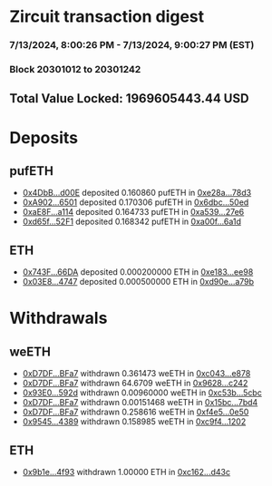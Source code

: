 # Zircuit transaction digest
### 7/13/2024, 8:00:26 PM - 7/13/2024, 9:00:27 PM (EST)
### Block 20301012 to 20301242

## Total Value Locked: 1969605443.44 USD

# Deposits
## pufETH
- [0x4DbB...d00E](https://etherscan.io/address/0x4DbB69Cd9fDB76C3D0B3a09096e01a4B0661d00E) deposited 0.160860 pufETH in [0xe28a...78d3](https://etherscan.io/tx/0x4DbB69Cd9fDB76C3D0B3a09096e01a4B0661d00E)
- [0xA902...6501](https://etherscan.io/address/0xA9020615Be177C1d5B2c0a2A7B867C99a7216501) deposited 0.170306 pufETH in [0x6dbc...50ed](https://etherscan.io/tx/0xA9020615Be177C1d5B2c0a2A7B867C99a7216501)
- [0xaE8F...a114](https://etherscan.io/address/0xaE8Fd8a3353154601265D4d1026835770c80a114) deposited 0.164733 pufETH in [0xa539...27e6](https://etherscan.io/tx/0xaE8Fd8a3353154601265D4d1026835770c80a114)
- [0xd65f...52F1](https://etherscan.io/address/0xd65f0f8c1c8eb2175F1ffA2ef5Fb9e2EbFEb52F1) deposited 0.168342 pufETH in [0xa00f...6a1d](https://etherscan.io/tx/0xd65f0f8c1c8eb2175F1ffA2ef5Fb9e2EbFEb52F1)
## ETH
- [0x743F...66DA](https://etherscan.io/address/0x743FB3A576696Fa24b2c7F77C324Cf97331366DA) deposited 0.000200000 ETH in [0xe183...ee98](https://etherscan.io/tx/0x743FB3A576696Fa24b2c7F77C324Cf97331366DA)
- [0x03E8...4747](https://etherscan.io/address/0x03E88D2C5372DcFAA41C3d123bb9a71c2ef44747) deposited 0.000500000 ETH in [0xd90e...a79b](https://etherscan.io/tx/0x03E88D2C5372DcFAA41C3d123bb9a71c2ef44747)
# Withdrawals
## weETH
- [0xD7DF...BFa7](https://etherscan.io/address/0xD7DF7E085214743530afF339aFC420c7c720BFa7) withdrawn 0.361473 weETH in [0xc043...e878](https://etherscan.io/tx/0xD7DF7E085214743530afF339aFC420c7c720BFa7)
- [0xD7DF...BFa7](https://etherscan.io/address/0xD7DF7E085214743530afF339aFC420c7c720BFa7) withdrawn 64.6709 weETH in [0x9628...c242](https://etherscan.io/tx/0xD7DF7E085214743530afF339aFC420c7c720BFa7)
- [0x93E0...592d](https://etherscan.io/address/0x93E04027D0762EBb007a4B66B6b9B5312A08592d) withdrawn 0.00960000 weETH in [0xc53b...5cbc](https://etherscan.io/tx/0x93E04027D0762EBb007a4B66B6b9B5312A08592d)
- [0xD7DF...BFa7](https://etherscan.io/address/0xD7DF7E085214743530afF339aFC420c7c720BFa7) withdrawn 0.00151468 weETH in [0x15bc...7bd4](https://etherscan.io/tx/0xD7DF7E085214743530afF339aFC420c7c720BFa7)
- [0xD7DF...BFa7](https://etherscan.io/address/0xD7DF7E085214743530afF339aFC420c7c720BFa7) withdrawn 0.258616 weETH in [0xf4e5...0e50](https://etherscan.io/tx/0xD7DF7E085214743530afF339aFC420c7c720BFa7)
- [0x9545...4389](https://etherscan.io/address/0x9545Bec27D2Be86787c9b1EDa1422D47FB434389) withdrawn 0.158985 weETH in [0xc9f4...1202](https://etherscan.io/tx/0x9545Bec27D2Be86787c9b1EDa1422D47FB434389)
## ETH
- [0x9b1e...4f93](https://etherscan.io/address/0x9b1eBE00fBa442D057401caC74cA45391e874f93) withdrawn 1.00000 ETH in [0xc162...d43c](https://etherscan.io/tx/0x9b1eBE00fBa442D057401caC74cA45391e874f93)
